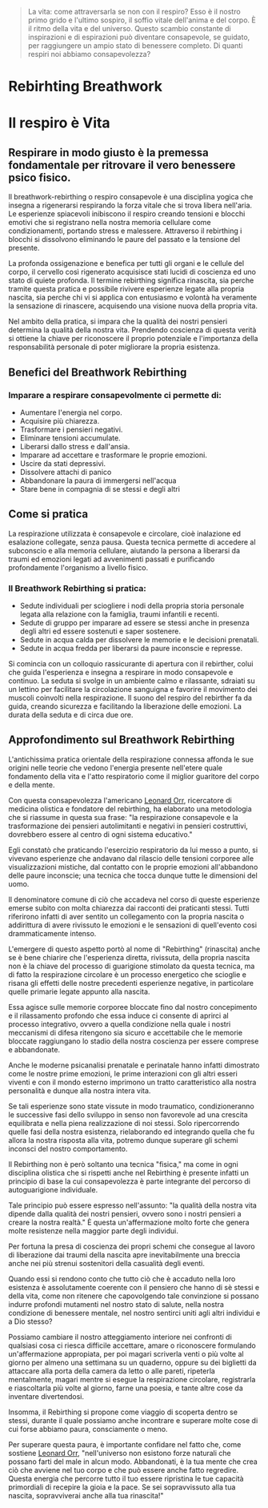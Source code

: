 > La vita: come attraversarla se non con il respiro? Esso è il nostro primo grido e l'ultimo sospiro, il soffio vitale dell'anima e del corpo. È il ritmo della vita e del universo. Questo scambio constante di inspirazioni e di espirazioni può diventare consapevole, se guidato, per raggiungere un ampio stato di benessere completo. Di quanti respiri noi abbiamo consapevolezza?

# Rebirhting Breathwork

Il respiro è Vita
=================

Respirare in modo giusto è la premessa fondamentale per ritrovare il vero benessere psico fisico.
---------------------------------------------------------------------------------------------------

Il breathwork-rebirthing o respiro consapevole è una disciplina yogica che insegna a rigenerarsi respirando la forza vitale che si trova libera nell'aria. Le esperienze spiacevoli inibiscono il respiro creando tensioni e blocchi emotivi che si registrano nella nostra memoria cellulare come condizionamenti, portando stress e malessere. Attraverso il rebirthing i blocchi si dissolvono eliminando le paure del passato e la tensione del presente.

La profonda ossigenazione e benefica per tutti gli organi e le cellule del corpo, il cervello così rigenerato acquisisce stati lucidi di coscienza ed uno stato di quiete profonda. Il termine rebirthing significa rinascita, sia perche tramite questa pratica e possibile rivivere esperienze legate alla propria nascita, sia perche chi vi si applica con entusiasmo e volontà ha veramente la sensazione di rinascere, acquisendo una visione nuova della propria vita.

Nel ambito della pratica, si impara che la qualità dei nostri pensieri determina la qualità della nostra vita. Prendendo coscienza di questa verità si ottiene la chiave per riconoscere il proprio potenziale e l'importanza della responsabilità personale di poter migliorare la propria esistenza.

Benefici del Breathwork Rebirthing
----------------------------------

### Imparare a respirare consapevolmente ci permette di:

*   Aumentare l'energia nel corpo.
*   Acquisire più chiarezza.
*   Trasformare i pensieri negativi.
*   Eliminare tensioni accumulate.
*   Liberarsi dallo stress e dall'ansia.
*   Imparare ad accettare e trasformare le proprie emozioni.
*   Uscire da stati depressivi.
*   Dissolvere attachi di panico
*   Abbandonare la paura di immergersi nell'acqua
*   Stare bene in compagnia di se stessi e degli altri

Come si pratica
---------------

La respirazione utilizzata è consapevole e circolare, cioè inalazione ed esalazione collegate, senza pausa. Questa tecnica permette di accedere al subconscio e alla memoria cellulare, aiutando la persona a liberarsi da traumi ed emozioni legati ad avvenimenti passati e purificando profondamente l'organismo a livello fisico.

### Il Breathwork Rebirthing si pratica:

*   Sedute individuali per sciogliere i nodi della propria storia personale legata alla relazione con la famiglia, traumi infantili e recenti.
*   Sedute di gruppo per imparare ad essere se stessi anche in presenza degli altri ed essere sostenuti e saper sostenere.
*   Sedute in acqua calda per dissolvere le memorie e le decisioni prenatali.
*   Sedute in acqua fredda per liberarsi da paure inconscie e represse.

Si comincia con un colloquio rassicurante di apertura con il rebirther, colui che guida l'esperienza e insegna a respirare in modo consapevole e continuo. La seduta si svolge in un ambiente calmo e rilassante, sdraiati su un lettino per facilitare la circolazione sanguigna e favorire il movimento dei muscoli coinvolti nella respirazione. Il suono del respiro del rebirther fa da guida, creando sicurezza e facilitando la liberazione delle emozioni. La durata della seduta e di circa due ore.

Approfondimento sul Breathwork Rebirthing
-----------------------------------------

L'antichissima pratica orientale della respirazione connessa affonda le sue origini nelle teorie che vedono l'energia presente nell'etere quale fondamento della vita e l'atto respiratorio come il miglior guaritore del corpo e della mente.

Con questa consapevolezza l'americano [Leonard Orr](http://www.rebirthingbreathwork.com/ "www.rebirthingbreathwork.com"), ricercatore di medicina olistica e fondatore del rebirthing, ha elaborato una metodologia che si riassume in questa sua frase: "la respirazione consapevole e la trasformazione dei pensieri autolimitanti e negativi in pensieri costruttivi, dovrebbero essere al centro di ogni sistema educativo."

Egli constatò che praticando l'esercizio respiratorio da lui messo a punto, si vivevano esperienze che andavano dal rilascio delle tensioni corporee alle visualizzazioni mistiche, dal contatto con le proprie emozioni all'abbandono delle paure inconscie; una tecnica che tocca dunque tutte le dimensioni del uomo.

Il denominatore comune di ciò che accadeva nel corso di queste esperienze emerse subito con molta chiarezza dai racconti dei praticanti stessi. Tutti riferirono infatti di aver sentito un collegamento con la propria nascita o addirittura di avere rivissuto le emozioni e le sensazioni di quell'evento cosi drammaticamente intenso.

L'emergere di questo aspetto portò al nome di "Rebirthing" (rinascita) anche se è bene chiarire che l'esperienza diretta, rivissuta, della propria nascita non è la chiave del processo di guarigione stimolato da questa tecnica, ma di fatto la respirazione circolare è un processo energetico che scioglie e risana gli effetti delle nostre precedenti esperienze negative, in particolare quelle primarie legate appunto alla nascita.

Essa agisce sulle memorie corporee bloccate fino dal nostro concepimento e il rilassamento profondo che essa induce ci consente di aprirci al processo integrativo, ovvero a quella condizione nella quale i nostri meccanismi di difesa ritengono sia sicuro e accettabile che le memorie bloccate raggiungano lo stadio della nostra coscienza per essere comprese e abbandonate.

Anche le moderne psicanalisi prenatale e perinatale hanno infatti dimostrato come le nostre prime emozioni, le prime interazioni con gli altri esseri viventi e con il mondo esterno imprimono un tratto caratteristico alla nostra personalità e dunque alla nostra intera vita.

Se tali esperienze sono state vissute in modo traumatico, condizioneranno le successive fasi dello sviluppo in senso non favorevole ad una crescita equilibrata e nella piena realizzazione di noi stessi. Solo ripercorrendo quelle fasi della nostra esistenza, rielaborando ed integrando quella che fu allora la nostra risposta alla vita, potremo dunque superare gli schemi inconsci del nostro comportamento.

Il Rebirthing non è però soltanto una tecnica "fisica," ma come in ogni disciplina olistica che si rispetti anche nel Rebirthing è presente infatti un principio di base la cui consapevolezza è parte integrante del percorso di autoguarigione individuale.

Tale principio può essere espresso nell'assunto: "la qualità della nostra vita dipende dalla qualità dei nostri pensieri, ovvero sono i nostri pensieri a creare la nostra realtà." È questa un'affermazione molto forte che genera molte resistenze nella maggior parte degli individui.

Per fortuna la presa di coscienza dei propri schemi che consegue al lavoro di liberazione dai traumi della nascita apre inevitabilmente una breccia anche nei più strenui sostenitori della casualità degli eventi.

Quando essi si rendono conto che tutto ciò che è accaduto nella loro esistenza è assolutamente coerente con il pensiero che hanno di sè stessi e della vita, come non ritenere che capovolgendo tale convinzione si possano indurre profondi mutamenti nel nostro stato di salute, nella nostra condizione di benessere mentale, nel nostro sentirci uniti agli altri individui e a Dio stesso?

Possiamo cambiare il nostro atteggiamento interiore nei confronti di qualsiasi cosa ci riesca difficile accettare, amare o riconoscere formulando un'affermazione appropiata, per poi magari scriverla venti o più volte al giorno per almeno una settimana su un quaderno, oppure su dei biglietti da attaccare alla porta della camera da letto o alle pareti, ripeterla mentalmente, magari mentre si esegue la respirazione circolare, registrarla e riascoltarla più volte al giorno, farne una poesia, e tante altre cose da inventare divertendosi.

Insomma, il Rebirthing si propone come viaggio di scoperta dentro se stessi, durante il quale possiamo anche incontrare e superare molte cose di cui forse abbiamo paura, consciamente o meno.

Per superare questa paura, è importante confidare nel fatto che, come sostiene [Leonard Orr](http://www.rebirthingbreathwork.com/ "www.rebirthingbreathwork.com"), "nell'universo non esistono forze naturali che possano farti del male in alcun modo. Abbandonati, è la tua mente che crea ciò che avviene nel tuo corpo e che può essere anche fatto regredire. Questa energia che percorre tutto il tuo essere ripristina le tue capacità primordiali di recepire la gioia e la pace. Se sei sopravvissuto alla tua nascita, sopravviverai anche alla tua rinascita!"
